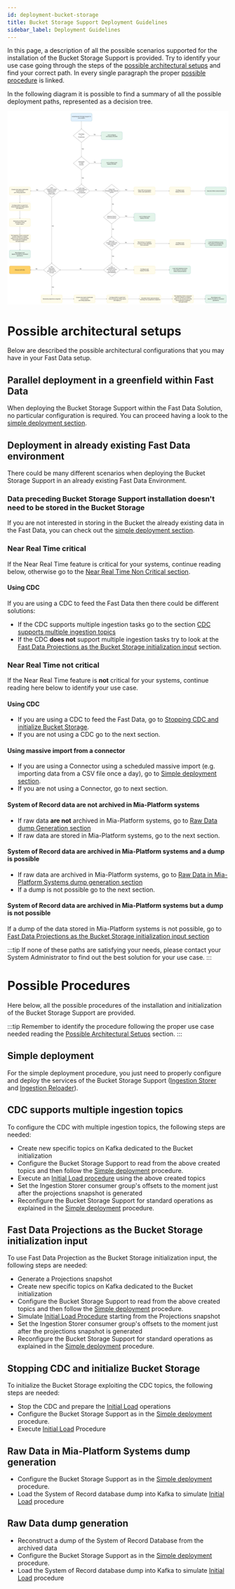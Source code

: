```yaml
---
id: deployment-bucket-storage
title: Bucket Storage Support Deployment Guidelines
sidebar_label: Deployment Guidelines
---
```


In this page, a description of all the possible scenarios supported for the installation of the Bucket Storage Support is provided. Try to identify your use case going through the steps of the [possible architectural setups](#possible-architectural-setups) and find your correct path. In every single paragraph the proper [possible procedure](#possible-procedures) is linked.

In the following diagram it is possible to find a summary of all the possible deployment paths, represented as a decision tree.

![Bucket Storage Support Decision Tree](../img/BSS_deploy_decision_tree.jpg)

# Possible architectural setups

Below are described the possible architectural configurations that you may have in your Fast Data setup.

## Parallel deployment in a greenfield within Fast Data

When deploying the Bucket Storage Support within the Fast Data Solution, no particular configuration is required. You can proceed having a look to the [simple deployment section](#simple-deployment).

## Deployment in already existing Fast Data environment

There could be many different scenarios when deploying the Bucket Storage Support in an already existing Fast Data Environment. 

### Data preceding Bucket Storage Support installation doesn't need to be stored in the Bucket Storage

If you are not interested in storing in the Bucket the already existing data in the Fast Data, you can check out the [simple deployment section](#simple-deployment).

### Near Real Time critical

If the Near Real Time feature is critical for your systems, continue reading below, otherwise go to the [Near Real Time Non Critical section](#near-real-time-not-critical).

#### Using CDC

If you are using a CDC to feed the Fast Data then there could be different solutions:

- If the CDC supports multiple ingestion tasks go to the section [CDC supports multiple ingestion topics](#cdc-supports-multiple-ingestion-topics)
- If the CDC **does not** support multiple ingestion tasks try to look at the [Fast Data Projections as the Bucket Storage initialization input](#fast-data-projections-as-the-bucket-storage-initialization-input) section.

### Near Real Time not critical

If the Near Real Time feature is **not** critical for your systems, continue reading here below to identify your use case.

#### Using CDC

- If you are using a CDC to feed the Fast Data, go to [Stopping CDC and initialize Bucket Storage](#stopping-cdc-and-initialize-bucket-storage). 
- If you are not using a CDC go to the next section.

#### Using massive import from a connector

- If you are using a Connector using a scheduled massive import (e.g. importing data from a CSV file once a day), go to [Simple deployment section](#simple-deployment).
- If you are not using a Connector, go to next section.

#### System of Record data are not archived in Mia-Platform systems

- If raw data **are not** archived in Mia-Platform systems, go to [Raw Data dump Generation section](#raw-data-dump-generation)
- If raw data are stored in Mia-Platform systems, go to the next section.

#### System of Record data are archived in Mia-Platform systems and a dump is possible

- If raw data are archived in Mia-Platform systems, go to [Raw Data in Mia-Platform Systems dump generation section](#raw-data-in-mia-platform-systems-dump-generation)
- If a dump is not possible go to the next section.

#### System of Record data are archived in Mia-Platform systems but a dump is not possible

If a dump of the data stored in Mia-Platform systems is not possible, go to [Fast Data Projections as the Bucket Storage initialization input section](#fast-data-projections-as-the-bucket-storage-initialization-input)

:::tip
If none of these paths are satisfying your needs, please contact your System Administrator to find out the best solution for your use case.
:::

# Possible Procedures

Here below, all the possible procedures of the installation and initialization of the Bucket Storage Support are provided.

:::tip
Remember to identify the procedure following the proper use case needed reading the [Possible Architectural Setups](#possible-architectural-setups) section.
:::

## Simple deployment

For the simple deployment procedure, you just need to properly configure and deploy the services of the Bucket Storage Support ([Ingestion Storer](/fast_data/bucket_storage_support/configuration/ingestion_storer.md) and [Ingestion Reloader](/fast_data/bucket_storage_support/configuration/ingestion_reloader.md)).

## CDC supports multiple ingestion topics

To configure the CDC with multiple ingestion topics, the following steps are needed:

- Create new specific topics on Kafka dedicated to the Bucket initialization
- Configure the Bucket Storage Support to read from the above created topics and then follow the [Simple deployment](#simple-deployment) procedure.
- Execute an [Initial Load procedure](/fast_data/data_loading.mdx#initial-load) using the above created topics
- Set the Ingestion Storer consumer group's offsets to the moment just after the projections snapshot is generated
- Reconfigure the Bucket Storage Support for standard operations as explained in the [Simple deployment](#simple-deployment) procedure.

## Fast Data Projections as the Bucket Storage initialization input

To use Fast Data Projection as the Bucket Storage initialization input, the following steps are needed:

- Generate a Projections snapshot
- Create new specific topics on Kafka dedicated to the Bucket initialization
- Configure the Bucket Storage Support to read from the above created topics and then follow the [Simple deployment](#simple-deployment) procedure.
- Simulate [Initial Load Procedure](/fast_data/data_loading.mdx#initial-load) starting from the Projections snapshot
- Set the Ingestion Storer consumer group's offsets to the moment just after the projections snapshot is generated
- Reconfigure the Bucket Storage Support for standard operations as explained in the [Simple deployment](#simple-deployment) procedure.

## Stopping CDC and initialize Bucket Storage 

To initialize the Bucket Storage exploiting the CDC topics, the following steps are needed:

- Stop the CDC and prepare the [Initial Load](/fast_data/data_loading.mdx#initial-load) operations
- Configure the Bucket Storage Support as in the [Simple deployment](#simple-deployment) procedure.
- Execute [Initial Load](/fast_data/data_loading.mdx#initial-load) Procedure

## Raw Data in Mia-Platform Systems dump generation

- Configure the Bucket Storage Support as in the [Simple deployment](#simple-deployment) procedure.
- Load the System of Record database dump into Kafka to simulate [Initial Load](/fast_data/data_loading.mdx#initial-load) procedure

## Raw Data dump generation

- Reconstruct a dump of the System of Record Database from the archived data
- Configure the Bucket Storage Support as in the [Simple deployment](#simple-deployment) procedure.
- Load the System of Record database dump into Kafka to simulate [Initial Load](/fast_data/data_loading.mdx#initial-load) procedure
